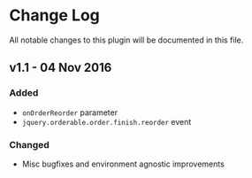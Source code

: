 # Change Log
All notable changes to this plugin will be documented in this file.

## v1.1 - 04 Nov 2016
### Added
- `onOrderReorder` parameter
- `jquery.orderable.order.finish.reorder` event


### Changed
- Misc bugfixes and environment agnostic improvements
